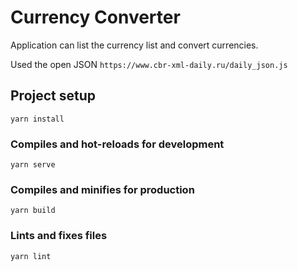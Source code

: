 # Currency Converter
Application can list the currency list and convert currencies.

Used the open JSON `https://www.cbr-xml-daily.ru/daily_json.js`

## Project setup
```
yarn install
```

### Compiles and hot-reloads for development
```
yarn serve
```

### Compiles and minifies for production
```
yarn build
```

### Lints and fixes files
```
yarn lint
```
